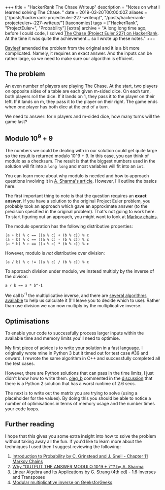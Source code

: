 +++
title = "HackerRank The Chase Writeup"
description = "Notes on what I learned solving The Chase. "
date = 2019-03-20T00:00:00Z
aliases = ["/posts/hackerrank-projecteuler-227-writeup/", "/posts/hackerrank-projecteuler+-227-writeup/"]
[taxonomies]
tags = ["HackerRank", "ProjectEuler+", "Probability"]
[extra]
archive = "A long long time ago, before I could code, I solved [The Chase (Project Euler 227) on HackerRank](https://www.hackerrank.com/contests/projecteuler/challenges/euler227). At the time it was quite the achievement... so I wrote up these notes."
+++

[Bayleef](https://www.hackerrank.com/profile/bayleef) amended the problem from the original and it is a bit more complicated. Namely, it requires an exact answer. And the inputs can be rather large, so we need to make sure our algorithm is efficient.

## The problem

An even number of players are playing The Chase. At the start, two players on opposite sides of a table are each given m-sided dice. On each turn, both players roll the dice. If it lands on 1, they pass it to the player on their left. If it lands on m, they pass it to the player on their right. The game ends when one player has both dice at the end of a turn.

We need to answer: for n players and m-sided dice, how many turns will the game last?

## Modulo 10<sup>9</sup> + 9

The numbers we could be dealing with in our solution could get quite large so the result is returned modulo 10^9 + 9. In this case, you can think of modulo as a checksum. The result is that the biggest numbers used in the solution will fit into a `long long` and most variables will fit into an `int`.

You can learn more about why modulo is needed and how to approach questions involving it in [A. Sharma's article](https://www.hackerearth.com/practice/notes/abhinav92003/why-output-the-answer-modulo-109-7/). However, I'll outline the basics here.

The first important thing to note is that the question requires an **exact answer**. If you have a solution to the original Project Euler problem, you probably took an approach which gave an approximate answer (to the precision specified in the original problem). That's not going to work here. To start figuring out an approach, you might want to look at [Markov chains](http://www.dartmouth.edu/\~chance/teaching_aids/books_articles/probability_book/amsbook.mac.pdf).

The modulo operation has the following distributive properties:

    (a + b) % c == ((a % c) + (b % c)) % c
    (a - b) % c == ((a % c) - (b % c)) % c
    (a * b) % c == ((a % c) * (b % c)) % c

However, modulo is _not_ distributive over division:

    (a / b) % c != ((a % c) / (b % c)) % c

To approach division under modulo, we instead multiply by the inverse of the divisor:

    a / b == a * b^-1

We call b<sup>-1</sup> the multiplicative inverse, and there are [several algorithms available](https://www.geeksforgeeks.org/multiplicative-inverse-under-modulo-m/) to help us calculate it (I'll leave you to decide which to use). Rather than use division we can now multiply by the multiplicative inverse.

## Optimisations

To enable your code to successfully process larger inputs within the available time and memory limits you'll need to optimise.

My first piece of advice is to write your solution in a fast language. I originally wrote mine in Python 3 but it timed out for test case #36 and onward. I rewrote the same algorithm in C++ and successfully completed all the test cases.

However, there are Python solutions that can pass in the time limits, I just didn't know how to write them. [oleg_b](https://www.hackerrank.com/oleg_b?hr_r=1) commented in the [discussion](https://www.hackerrank.com/contests/projecteuler/challenges/euler227/forum) that there is a Python 2 solution that has a worst runtime of 2.6 secs. 

The next is to write out the matrix you are trying to solve (using a placeholder for the values). By doing this you should be able to notice a number of optimisations in terms of memory usage and the number times your code loops.

## Further reading

I hope that this gives you some extra insight into how to solve the problem without taking away all the fun. If you'd like to learn more about the techniques I used then I suggest reviewing the following:

1. [Introduction to Probability by C. Grinstead and J. Snell - Chapter 11 Markov Chains](http://www.dartmouth.edu/\~chance/teaching_aids/books_articles/probability_book/amsbook.mac.pdf)
2. [Why “OUTPUT THE ANSWER MODULO 10^9 + 7"? by A. Sharma](https://www.hackerearth.com/practice/notes/abhinav92003/why-output-the-answer-modulo-109-7/)
3. Linear Algebra and Its Applications by G. Strang (4th ed) - 1.6 Inverses and Transposes
4. [Modular multiplicative inverse on GeeksforGeeks](https://www.geeksforgeeks.org/multiplicative-inverse-under-modulo-m/)

